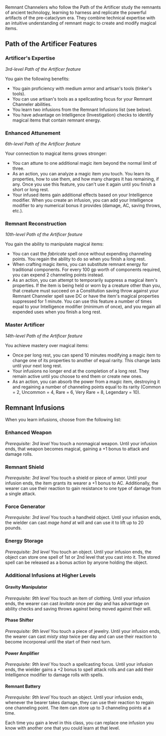 Remnant Channelers who follow the Path of the Artificer study the remnants of ancient technology, learning to harness and replicate the powerful artifacts of the pre-cataclysm era. They combine technical expertise with an intuitive understanding of remnant magic to create and modify magical items.

## Path of the Artificer Features

### Artificer's Expertise
*3rd-level Path of the Artificer feature*

You gain the following benefits:
- You gain proficiency with medium armor and artisan's tools (tinker's tools).
- You can use artisan's tools as a spellcasting focus for your Remnant Channeler abilities.
- You learn two infusions from the Remnant Infusions list (see below).
- You have advantage on Intelligence (Investigation) checks to identify magical items that contain remnant energy.

### Enhanced Attunement
*6th-level Path of the Artificer feature*

Your connection to magical items grows stronger:
- You can attune to one additional magic item beyond the normal limit of three.
- As an action, you can analyze a magic item you touch. You learn its properties, how to use them, and how many charges it has remaining, if any. Once you use this feature, you can't use it again until you finish a short or long rest.
- Your infused items gain additional effects based on your Intelligence modifier. When you create an infusion, you can add your Intelligence modifier to any numerical bonus it provides (damage, AC, saving throws, etc.).

### Remnant Reconstruction
*10th-level Path of the Artificer feature*

You gain the ability to manipulate magical items:
- You can cast the *fabricate* spell once without expending channeling points. You regain the ability to do so when you finish a long rest.
- When crafting magic items, you can substitute remnant energy for traditional components. For every 100 gp worth of components required, you can expend 2 channeling points instead.
- As an action, you can attempt to temporarily suppress a magical item's properties. If the item is being held or worn by a creature other than you, that creature must succeed on a Constitution saving throw against your Remnant Channeler spell save DC or have the item's magical properties suppressed for 1 minute. You can use this feature a number of times equal to your Intelligence modifier (minimum of once), and you regain all expended uses when you finish a long rest.

### Master Artificer
*14th-level Path of the Artificer feature*

You achieve mastery over magical items:
- Once per long rest, you can spend 10 minutes modifying a magic item to change one of its properties to another of equal rarity. This change lasts until your next long rest.
- Your infusions no longer end at the completion of a long rest. They remain active until you choose to end them or create new ones.
- As an action, you can absorb the power from a magic item, destroying it and regaining a number of channeling points equal to its rarity (Common = 2, Uncommon = 4, Rare = 6, Very Rare = 8, Legendary = 10).

## Remnant Infusions
When you learn infusions, choose from the following list:

### Enhanced Weapon
*Prerequisite: 3rd level*
You touch a nonmagical weapon. Until your infusion ends, that weapon becomes magical, gaining a +1 bonus to attack and damage rolls.

### Remnant Shield
*Prerequisite: 3rd level*
You touch a shield or piece of armor. Until your infusion ends, the item grants its wearer a +1 bonus to AC. Additionally, the wearer can use their reaction to gain resistance to one type of damage from a single attack.

### Force Generator
*Prerequisite: 3rd level*
You touch a handheld object. Until your infusion ends, the wielder can cast *mage hand* at will and can use it to lift up to 20 pounds.

### Energy Storage
*Prerequisite: 3rd level*
You touch an object. Until your infusion ends, the object can store one spell of 1st or 2nd level that you cast into it. The stored spell can be released as a bonus action by anyone holding the object.

### Additional Infusions at Higher Levels

#### Gravity Manipulator
*Prerequisite: 9th level*
You touch an item of clothing. Until your infusion ends, the wearer can cast *levitate* once per day and has advantage on ability checks and saving throws against being moved against their will.

#### Phase Shifter
*Prerequisite: 9th level*
You touch a piece of jewelry. Until your infusion ends, the wearer can cast *misty step* twice per day and can use their reaction to become incorporeal until the start of their next turn.

#### Power Amplifier
*Prerequisite: 9th level*
You touch a spellcasting focus. Until your infusion ends, the wielder gains a +2 bonus to spell attack rolls and can add their Intelligence modifier to damage rolls with spells.

#### Remnant Battery
*Prerequisite: 9th level*
You touch an object. Until your infusion ends, whenever the bearer takes damage, they can use their reaction to regain one channeling point. The item can store up to 3 channeling points at a time.

Each time you gain a level in this class, you can replace one infusion you know with another one that you could learn at that level.